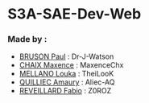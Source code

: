 S3A-SAE-Dev-Web
===
### Made by :
- [BRUSON Paul](https://github.com/Dr-J-Watson) : Dr-J-Watson
- [CHAIX Maxence](https://github.com/MaxenceChx) : MaxenceChx
- [MELLANO Louka](https://github.com/TheiLooK) : TheiLooK
- [QUILLIEC Amaury](https://github.com/Aliec-AQ) : Aliec-AQ
- [REVEILLARD Fabio](https://github.com/Z0ROZ) : Z0ROZ
